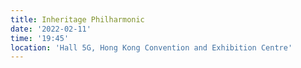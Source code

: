 ```yaml
---
title: Inheritage Philharmonic
date: '2022-02-11'
time: '19:45'
location: 'Hall 5G, Hong Kong Convention and Exhibition Centre'
---
```

